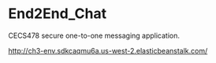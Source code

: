 # End2End_Chat
CECS478 secure one-to-one messaging application. 

http://ch3-env.sdkcaqmu6a.us-west-2.elasticbeanstalk.com/
